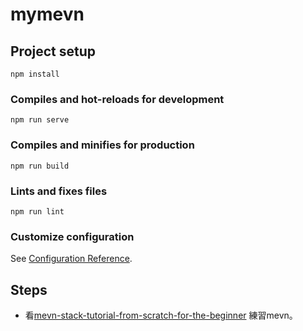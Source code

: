 # mymevn

## Project setup
```
npm install
```

### Compiles and hot-reloads for development
```
npm run serve
```

### Compiles and minifies for production
```
npm run build
```

### Lints and fixes files
```
npm run lint
```

### Customize configuration
See [Configuration Reference](https://cli.vuejs.org/config/).

## Steps

* 看[mevn-stack-tutorial-from-scratch-for-the-beginner](https://www.codermen.com/blog/81/mevn-stack-tutorial-from-scratch-for-the-beginner) 練習mevn。